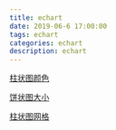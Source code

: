 ```yaml
---
title: echart
date: 2019-06-6 17:00:00
tags: echart
categories: echart
description: echart
---
```



[柱状图颜色](https://www.cnblogs.com/rexyan/p/7267199.htmlm)


[饼状图大小](https://blog.csdn.net/sleepwalker_1992/article/details/82532210)

[柱状图网格](https://blog.csdn.net/qq_36330228/article/details/79945928)




